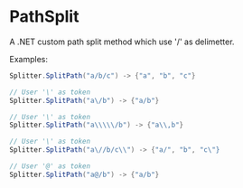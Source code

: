 PathSplit
=========

A .NET custom path split method which use '/' as delimetter.

Examples:
```c#
Splitter.SplitPath("a/b/c") -> {"a", "b", "c"}
```
```c#
// User '\' as token
Splitter.SplitPath("a\/b") -> {"a/b"}
```
```c#
// User '\' as token
Splitter.SplitPath("a\\\\\/b") -> {"a\\,b"}
```
```c#
// User '\' as token
Splitter.SplitPath("a\//b/c\\") -> {"a/", "b", "c\"}
```
```c#
// User '@' as token
Splitter.SplitPath("a@/b") -> {"a/b"}
```

